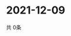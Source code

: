 # 2021-12-09
  共 0条

  <!-- BEGIN -->
  <!-- 最后更新时间Thu Dec 09 2021 01:51:34 GMT+0000 (Coordinated Universal Time) -->
  
  <!-- END -->
  
  